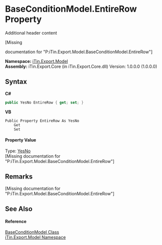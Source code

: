 # BaseConditionModel.EntireRow Property 
Additional header content 

\[Missing <summary> documentation for "P:iTin.Export.Model.BaseConditionModel.EntireRow"\]

**Namespace:**&nbsp;<a href="N_iTin_Export_Model">iTin.Export.Model</a><br />**Assembly:**&nbsp;iTin.Export.Core (in iTin.Export.Core.dll) Version: 1.0.0.0 (1.0.0.0)

## Syntax

**C#**<br />
``` C#
public YesNo EntireRow { get; set; }
```

**VB**<br />
``` VB
Public Property EntireRow As YesNo
	Get
	Set
```


#### Property Value
Type: <a href="T_iTin_Export_Model_YesNo">YesNo</a><br />\[Missing <value> documentation for "P:iTin.Export.Model.BaseConditionModel.EntireRow"\]

## Remarks
\[Missing <remarks> documentation for "P:iTin.Export.Model.BaseConditionModel.EntireRow"\]

## See Also


#### Reference
<a href="T_iTin_Export_Model_BaseConditionModel">BaseConditionModel Class</a><br /><a href="N_iTin_Export_Model">iTin.Export.Model Namespace</a><br />